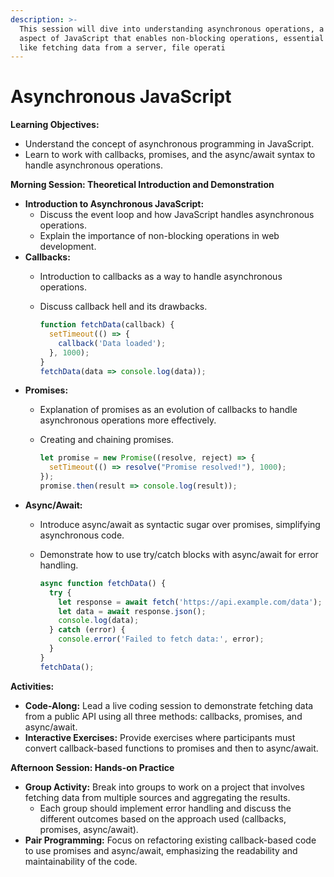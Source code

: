 ```yaml
---
description: >-
  This session will dive into understanding asynchronous operations, a core
  aspect of JavaScript that enables non-blocking operations, essential for tasks
  like fetching data from a server, file operati
---
```


# Asynchronous JavaScript

**Learning Objectives:**

* Understand the concept of asynchronous programming in JavaScript.
* Learn to work with callbacks, promises, and the async/await syntax to handle asynchronous operations.

**Morning Session: Theoretical Introduction and Demonstration**

* **Introduction to Asynchronous JavaScript:**
  * Discuss the event loop and how JavaScript handles asynchronous operations.
  * Explain the importance of non-blocking operations in web development.
* **Callbacks:**
  * Introduction to callbacks as a way to handle asynchronous operations.
  *   Discuss callback hell and its drawbacks.

      ```javascript
      function fetchData(callback) {
        setTimeout(() => {
          callback('Data loaded');
        }, 1000);
      }
      fetchData(data => console.log(data));
      ```
* **Promises:**
  * Explanation of promises as an evolution of callbacks to handle asynchronous operations more effectively.
  *   Creating and chaining promises.

      ```javascript
      let promise = new Promise((resolve, reject) => {
        setTimeout(() => resolve("Promise resolved!"), 1000);
      });
      promise.then(result => console.log(result));
      ```
* **Async/Await:**
  * Introduce async/await as syntactic sugar over promises, simplifying asynchronous code.
  *   Demonstrate how to use try/catch blocks with async/await for error handling.

      ```javascript
      async function fetchData() {
        try {
          let response = await fetch('https://api.example.com/data');
          let data = await response.json();
          console.log(data);
        } catch (error) {
          console.error('Failed to fetch data:', error);
        }
      }
      fetchData();
      ```

**Activities:**

* **Code-Along:** Lead a live coding session to demonstrate fetching data from a public API using all three methods: callbacks, promises, and async/await.
* **Interactive Exercises:** Provide exercises where participants must convert callback-based functions to promises and then to async/await.

**Afternoon Session: Hands-on Practice**

* **Group Activity:** Break into groups to work on a project that involves fetching data from multiple sources and aggregating the results.
  * Each group should implement error handling and discuss the different outcomes based on the approach used (callbacks, promises, async/await).
* **Pair Programming:** Focus on refactoring existing callback-based code to use promises and async/await, emphasizing the readability and maintainability of the code.
